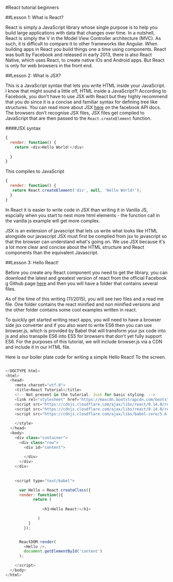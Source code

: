 #React tutorial beginners 

##Lesson 1: What is React? 

React is simply a JavaScript library whose single purpose is to help you build large applications with data that changes over time. In a nutshell, React is simply the V in the Model View Controller architecture (MVC). As such, it is difficult to compare it to other frameworks like Angular. When building apps in React you build things one a time using components. React was built by Facebook and released in early 2013, there is also React Native, which uses React, to create native iOs and Android apps. But React is only for web browsers in the front end.  

##Lesson 2:  What is JSX? 

This is a JavaScript syntax that lets you write HTML inside your JavaScript. I know that might sound a little off, HTML inside a JavaScript?! According to Facebook, you don't have to use JSX with React but they highly recommend that you do since it is a concise and familiar syntax for defining tree like structures. You can read more about JSX [here](https://facebook.github.io/react/docs/jsx-in-depth.html) on the facebook API docs.  The browsers don’t recognise JSX files, JSX files get compiled to JavaScript that are then passed to the `React.createElement` function. 

####JSX syntax 

```javascript 
{
  render: function() {
    return <div>Hello World!</div>
      
  }
}
```
This compiles to JavaScript

```javascript 
{
  render: function() {
   return React.createElement('div', null, 'Hello World!');
  }
}
```

In React it is easier to write code in JSX than writing it in Vanilla JS, espcially when you start to nest more html elements - the function call in the vanilla js example will get more complex. 

JSX is an extension of javascript that lets us write what looks like HTML alongside our javascript
JSX must first be complied from jsx to javascript so that the browser can understand what's going on.
We use JSX because it's a lot more clear and concise about the HTML structure and React components than the equivalent Javascript.  

##Lesson 3: Hello React!

Before you create any React component you need to get the library, you can download the latest and greatest version of react from the official Facebook g Github page [here](https://facebook.github.io/react/downloads.html) and then you will have a folder that contains several files.

As of the time of this writing (11/2015), you will see two files and a read me file. One folder contains the react minified and non minified versions and the other folder contains some cool examples written in react. 

To quickly get started writing react apps, you will need to have a browser side jsx converter and if you also want to write ES6 then you can use browser.js, which is provided by Babel that will transform your jsx code into js and also transpile ES6 into ES5 for browsers that don't yet fully support ES6. For the purposes of this tutorial, we will include browser.js via a CDN and include it in our HTML file. 

Here is our boiler plate code for writing a simple Hello React! To the screen. 

```javascript 

<!DOCTYPE html>
<html>
  <head>
    <meta charset="utf-8">
    <title>React Tutorial</title>
    <!-- Not present in the tutorial. Just for basic styling. -->
    <link rel="stylesheet" href="https://maxcdn.bootstrapcdn.com/bootstrap/3.3.5/css/bootstrap.min.css" integrity="sha512-dTfge/zgoMYpP7QbHy4gWMEGsbsdZeCXz7irItjcC3sPUFtf0kuFbDz/ixG7ArTxmDjLXDmezHubeNikyKGVyQ==" crossorigin="anonymous">
    <script src="https://cdnjs.cloudflare.com/ajax/libs/react/0.14.0/react.js"></script>
    <script src="https://cdnjs.cloudflare.com/ajax/libs/react/0.14.0/react-dom.js"></script>
    <script src="https://cdnjs.cloudflare.com/ajax/libs/babel-core/5.6.15/browser.js"></script>
    
    </style>
  </head>
  <body>
    <div class="container">
      <div class="row">
        <div id="content">
          
        </div>
      </div>
    </div>
    
    
    <script type="text/babel">

      var Hello = React.createClass({
      render: function(){
            return (
      
                <h1>Hello React!</h1>

              )
          }
        });


      ReactDOM.render(
        <Hello />,
        document.getElementById('content')
      );

    </script>
  </body>
</html>


```








 
